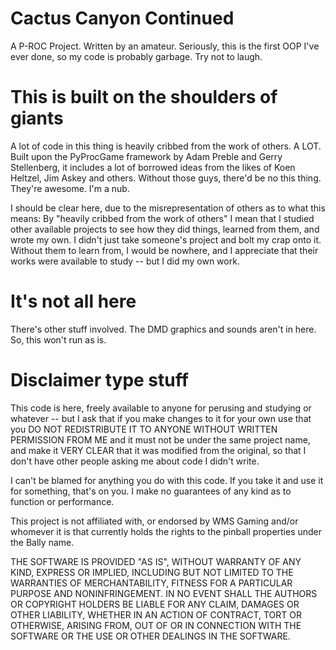 Cactus Canyon Continued
=======================

A P-ROC Project.  Written by an amateur.  Seriously, this is the first OOP I've ever
done, so my code is probably garbage.  Try not to laugh.

This is built on the shoulders of giants
========================================

A lot of code in this thing is heavily cribbed from the work of others. A LOT. Built
upon the PyProcGame framework by Adam Preble and Gerry Stellenberg,  it includes a lot
of borrowed ideas from the likes of Koen Heltzel, Jim Askey and others.  Without those
guys, there'd be no this thing.  They're awesome. I'm a nub.

I should be clear here, due to the misrepresentation of others as to what this means:
By "heavily cribbed from the work of others" I mean that I studied other available projects
to see how they did things, learned from them, and wrote my own.  I didn't just take
someone's project and bolt my crap onto it.  Without them to learn from, I would be
nowhere, and I appreciate that their works were available to study -- but I did my own
work.

It's not all here
=================

There's other stuff involved.  The DMD graphics and sounds aren't in here.  So, this
won't run as is.

Disclaimer type stuff
=====================

This code is here, freely available to anyone for perusing and studying or whatever -- but
I ask that if you make changes to it for your own use that you DO NOT REDISTRIBUTE IT TO ANYONE WITHOUT WRITTEN PERMISSION FROM ME and it must not be under the same project name, and make it VERY CLEAR that it was modified from the original, so that I don't have other people asking me about code I didn't write.

I can't be blamed for anything you do with this code.  If you take it and use it for
something, that's on you. I make no guarantees of any kind as to function or performance.

This project is not affiliated with, or endorsed by WMS Gaming and/or whomever it is
that currently holds the rights to the pinball properties under the Bally name.

THE SOFTWARE IS PROVIDED "AS IS", WITHOUT WARRANTY OF ANY KIND, EXPRESS OR
IMPLIED, INCLUDING BUT NOT LIMITED TO THE WARRANTIES OF MERCHANTABILITY,
FITNESS FOR A PARTICULAR PURPOSE AND NONINFRINGEMENT. IN NO EVENT SHALL THE
AUTHORS OR COPYRIGHT HOLDERS BE LIABLE FOR ANY CLAIM, DAMAGES OR OTHER
LIABILITY, WHETHER IN AN ACTION OF CONTRACT, TORT OR OTHERWISE, ARISING FROM,
OUT OF OR IN CONNECTION WITH THE SOFTWARE OR THE USE OR OTHER DEALINGS IN
THE SOFTWARE.
